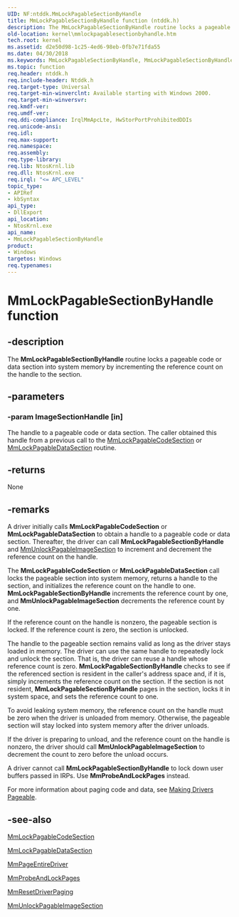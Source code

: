 ```yaml
---
UID: NF:ntddk.MmLockPagableSectionByHandle
title: MmLockPagableSectionByHandle function (ntddk.h)
description: The MmLockPagableSectionByHandle routine locks a pageable code or data section into system memory by incrementing the reference count on the handle to the section.
old-location: kernel\mmlockpagablesectionbyhandle.htm
tech.root: kernel
ms.assetid: d2e50d98-1c25-4ed6-98eb-0fb7e71fda55
ms.date: 04/30/2018
ms.keywords: MmLockPagableSectionByHandle, MmLockPagableSectionByHandle routine [Kernel-Mode Driver Architecture], k106_9c5e1e9c-8382-4082-a3ac-5985224c8b2a.xml, kernel.mmlockpagablesectionbyhandle, ntddk/MmLockPagableSectionByHandle
ms.topic: function
req.header: ntddk.h
req.include-header: Ntddk.h
req.target-type: Universal
req.target-min-winverclnt: Available starting with Windows 2000.
req.target-min-winversvr: 
req.kmdf-ver: 
req.umdf-ver: 
req.ddi-compliance: IrqlMmApcLte, HwStorPortProhibitedDDIs
req.unicode-ansi: 
req.idl: 
req.max-support: 
req.namespace: 
req.assembly: 
req.type-library: 
req.lib: NtosKrnl.lib
req.dll: NtosKrnl.exe
req.irql: "<= APC_LEVEL"
topic_type:
- APIRef
- kbSyntax
api_type:
- DllExport
api_location:
- NtosKrnl.exe
api_name:
- MmLockPagableSectionByHandle
product:
- Windows
targetos: Windows
req.typenames: 
---
```


# MmLockPagableSectionByHandle function


## -description


The <b>MmLockPagableSectionByHandle</b> routine locks a pageable code or data section into system memory by incrementing the reference count on the handle to the section.


## -parameters




### -param ImageSectionHandle [in]

The handle to a pageable code or data section. The caller obtained this handle from a previous call to the <a href="https://msdn.microsoft.com/library/windows/hardware/ff554601">MmLockPagableCodeSection</a> or <a href="https://msdn.microsoft.com/library/windows/hardware/ff554607">MmLockPagableDataSection</a> routine.


## -returns



None




## -remarks



A driver initially calls <b>MmLockPagableCodeSection</b> or <b>MmLockPagableDataSection</b> to obtain a handle to a pageable code or data section. Thereafter, the driver can call <b>MmLockPagableSectionByHandle</b> and <a href="https://msdn.microsoft.com/library/windows/hardware/ff556377">MmUnlockPagableImageSection</a> to increment and decrement the reference count on the handle.

The <b>MmLockPagableCodeSection</b> or <b>MmLockPagableDataSection</b> call locks the pageable section into system memory, returns a handle to the section, and initializes the reference count on the handle to one. <b>MmLockPagableSectionByHandle</b> increments the reference count by one, and <b>MmUnlockPagableImageSection</b> decrements the reference count by one.

If the reference count on the handle is nonzero, the pageable section is locked. If the reference count is zero, the section is unlocked.

The handle to the pageable section remains valid as long as the driver stays loaded in memory. The driver can use the same handle to repeatedly lock and unlock the section. That is, the driver can reuse a handle whose reference count is zero. <b>MmLockPagableSectionByHandle</b> checks to see if the referenced section is resident in the caller's address space and, if it is, simply increments the reference count on the section. If the section is not resident, <b>MmLockPagableSectionByHandle</b> pages in the section, locks it in system space, and sets the reference count to one.

To avoid leaking system memory, the reference count on the handle must be zero when the driver is unloaded from memory. Otherwise, the pageable section will stay locked into system memory after the driver unloads.

If the driver is preparing to unload, and the reference count on the handle is nonzero, the driver should call <b>MmUnlockPagableImageSection</b> to decrement the count to zero before the unload occurs.

A driver cannot call <b>MmLockPagableSectionByHandle</b> to lock down user buffers passed in IRPs. Use <b>MmProbeAndLockPages</b> instead.

For more information about paging code and data, see <a href="https://msdn.microsoft.com/library/windows/hardware/ff554346">Making Drivers Pageable</a>.




## -see-also




<a href="https://msdn.microsoft.com/library/windows/hardware/ff554601">MmLockPagableCodeSection</a>



<a href="https://msdn.microsoft.com/library/windows/hardware/ff554607">MmLockPagableDataSection</a>



<a href="https://msdn.microsoft.com/library/windows/hardware/ff554650">MmPageEntireDriver</a>



<a href="https://msdn.microsoft.com/library/windows/hardware/ff554664">MmProbeAndLockPages</a>



<a href="https://msdn.microsoft.com/library/windows/hardware/ff554680">MmResetDriverPaging</a>



<a href="https://msdn.microsoft.com/library/windows/hardware/ff556377">MmUnlockPagableImageSection</a>
 

 

